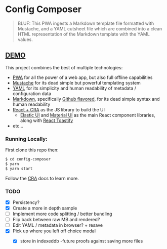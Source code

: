 # Config Composer

> BLUF: This PWA ingests a Markdown template file formatted with Mustache, and a YAML cutsheet file which are combined into a clean HTML representation of the Markdown template with the YAML values.

## [DEMO](https://noxsios.github.io/config-composer/)

This project combines the best of multiple technologies:

- [PWA](https://web.dev/progressive-web-apps/) for all the power of a web app, but also full offline capabilities
- [Mustache](https://mustache.github.io/) for its dead simple but powerful templating system
- [YAML](https://yaml.org/) for its simplicity and human readability of metadata / configuration data
- [Markdown](https://en.wikipedia.org/wiki/Markdown), specifically [Github flavored](https://docs.github.com/en/github/writing-on-github/basic-writing-and-formatting-syntax), for its dead simple syntax and human readability
- [React + CRA](https://reactjs.org/) as the JS library to build the UI
  - [Elastic UI](https://elastic.github.io/eui/#/) and [Material UI](https://material-ui.com/) as the main React component libraries, along with [React Toastify](https://github.com/fkhadra/react-toastify)
- etc...

### Running Locally:

First clone this repo then:

```bash
$ cd config-composer
$ yarn
$ yarn start
```

Follow the [CRA](https://create-react-app.dev/docs/getting-started/#scripts) docs to learn more.

### TODO

- [x] Persistency?
- [x] Create a more in depth sample
- [ ] Implement more code splitting / better bundling
- [ ] Flip back between raw MB and rendered?
- [ ] Edit YAML / metadata in browser? + resave
- [x] Pick up where you left off choice modal
  - [x] store in indexeddb -future proofs against saving more files

